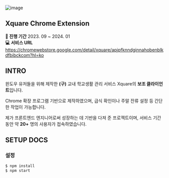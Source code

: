 ![image](https://github.com/user-attachments/assets/795d422f-1607-41b7-b6a2-e6c0e467125e)

## Xquare Chrome Extension
**📅 진행 기간** 2023. 09 ~ 2024. 01  
**💻 서비스 URL** https://chromewebstore.google.com/detail/xquare/apjpfknndginnahobenblkdfbibckcom?hl=ko  

## INTRO
윈도우 유저들을 위해 제작한 **(구)** 교내 학교생활 관리 서비스 Xquare의 **보조 클라이언트**입니다.  
  
Chrome 확장 프로그램 기반으로 제작하였으며, 급식 확인이나 주말 잔류 설정 등 간단한 작업이 가능합니다.  
  
제가 프론트엔드 엔지니어로써 성장하는 데 기반을 다져 준 프로젝트이며, 서비스 기간동안 약 **20+** 명의 사용자가 접속하였습니다.  

## SETUP DOCS
### 설정
```bash
$ npm install
$ npm start
```
